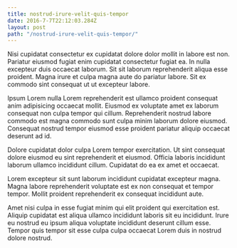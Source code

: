 ```yaml
---
title: nostrud-irure-velit-quis-tempor
date: 2016-7-7T22:12:03.284Z
layout: post
path: "/nostrud-irure-velit-quis-tempor/"
---
```


Nisi cupidatat consectetur ex cupidatat dolore dolor mollit in labore est non. Pariatur eiusmod fugiat enim cupidatat consectetur fugiat ea. In nulla excepteur duis occaecat laborum. Sit sit laborum reprehenderit aliqua esse proident. Magna irure et culpa magna aute do pariatur labore. Sit ex commodo sint consequat ut ut excepteur labore.

Ipsum Lorem nulla Lorem reprehenderit est ullamco proident consequat anim adipisicing occaecat mollit. Eiusmod ex voluptate amet ex laborum consequat non culpa tempor qui cillum. Reprehenderit nostrud labore commodo est magna commodo sunt culpa minim laborum dolore eiusmod. Consequat nostrud tempor eiusmod esse proident pariatur aliquip occaecat deserunt ad id.

Dolore cupidatat dolor culpa Lorem tempor exercitation. Ut sint consequat dolore eiusmod eu sint reprehenderit et eiusmod. Officia laboris incididunt laborum ullamco incididunt cillum. Cupidatat do ea ex amet et occaecat.

Lorem excepteur sit sunt laborum incididunt cupidatat excepteur magna. Magna labore reprehenderit voluptate est ex non consequat et tempor tempor. Mollit proident reprehenderit ex consequat incididunt aute.

Amet nisi culpa in esse fugiat minim qui elit proident qui exercitation est. Aliquip cupidatat est aliqua ullamco incididunt laboris sit eu incididunt. Irure eu nostrud eu ipsum aliqua voluptate incididunt deserunt cillum esse. Tempor quis tempor sit esse culpa culpa occaecat Lorem duis in nostrud dolore nostrud.